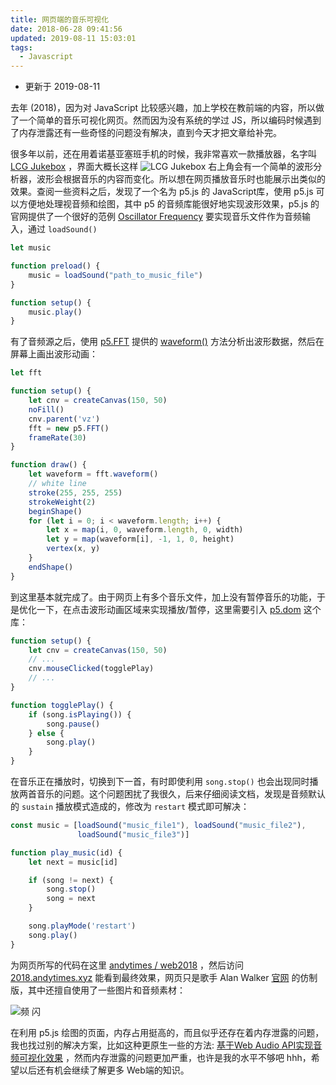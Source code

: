 ```yaml
---
title: 网页端的音乐可视化
date: 2018-06-28 09:41:56
updated: 2019-08-11 15:03:01
tags:
  - Javascript
---
```


- 更新于 2019-08-11

去年 (2018)，因为对 JavaScript 比较感兴趣，加上学校在教前端的内容，所以做了一个简单的音乐可视化网页。然而因为没有系统的学过 JS，所以编码时候遇到了内存泄露还有一些奇怪的问题没有解决，直到今天才把文章给补完。
<!--more-->
很多年以前，还在用着诺基亚塞班手机的时候，我非常喜欢一款播放器，名字叫 [LCG Jukebox](http://www.lonelycatgames.com/?app=lcgjukebox) ，界面大概长这样 ![LCG Jukebox](/images/20190812_jukebox.jpg) 右上角会有一个简单的波形分析器，波形会根据音乐的内容而变化。所以想在网页播放音乐时也能展示出类似的效果。查阅一些资料之后，发现了一个名为 p5.js 的 JavaScript库，使用 p5.js 可以方便地处理视音频和绘图，其中 p5 的音频库能很好地实现波形效果，p5.js 的官网提供了一个很好的范例 [Oscillator Frequency](https://p5js.org/zh-Hans/examples/sound-oscillator-frequency.html) 要实现音乐文件作为音频输入，通过 `loadSound()`

```js
let music

function preload() {
	music = loadSound("path_to_music_file")
}

function setup() {
	music.play()
}
```

有了音频源之后，使用 [p5.FFT](https://p5js.org/reference/#/p5.FFT "快速傅里叶变换") 提供的 [waveform()](https://p5js.org/reference/#/p5.FFT/waveform) 方法分析出波形数据，然后在屏幕上画出波形动画：

```js
let fft

function setup() {
	let cnv = createCanvas(150, 50)
	noFill()
	cnv.parent('vz')
	fft = new p5.FFT()
	frameRate(30)
}

function draw() {
	let waveform = fft.waveform()
	// white line
	stroke(255, 255, 255)
	strokeWeight(2)
	beginShape()
	for (let i = 0; i < waveform.length; i++) {
		let x = map(i, 0, waveform.length, 0, width)
		let y = map(waveform[i], -1, 1, 0, height)
		vertex(x, y)
	}
	endShape()
}
```
到这里基本就完成了。由于网页上有多个音乐文件，加上没有暂停音乐的功能，于是优化一下，在点击波形动画区域来实现播放/暂停，这里需要引入 [p5.dom](https://p5js.org/reference/#/libraries/p5.dom) 这个库：

```js
function setup() {
	let cnv = createCanvas(150, 50)
	// ...
	cnv.mouseClicked(togglePlay)
	// ...
}

function togglePlay() {
	if (song.isPlaying()) {
		song.pause()
	} else {
		song.play()
	}
}
```

在音乐正在播放时，切换到下一首，有时即使利用 `song.stop()` 也会出现同时播放两首音乐的问题。这个问题困扰了我很久，后来仔细阅读文档，发现是音频默认的 `sustain` 播放模式造成的，修改为 `restart` 模式即可解决：

```js
const music = [loadSound("music_file1"), loadSound("music_file2"),
               loadSound("music_file3")]

function play_music(id) {
	let next = music[id]

	if (song != next) {
		song.stop()
		song = next
	}

	song.playMode('restart')
	song.play()
}
```

为网页所写的代码在这里 [andytimes / web2018](https://github.com/andytimes/web2018/blob/master/js/sketch.js) ，然后访问 [2018.andytimes.xyz](https://2018.andytimes.xyz) 能看到最终效果，网页只是歌手 Alan Walker [官网](http://alanwalker.no/) 的仿制版，其中还擅自使用了一些图片和音频素材：

![频 闪](/images/20190812_visualizer.png)

在利用 p5.js  绘图的页面，内存占用挺高的，而且似乎还存在着内存泄露的问题，我也找过别的解决方案，比如这种更原生一些的方法: [基于Web Audio API实现音频可视化效果](https://developer.mozilla.org/zh-CN/docs/Web/API/Web_Audio_API/Visualizations_with_Web_Audio_API) ，然而内存泄露的问题更加严重，也许是我的水平不够吧 hhh，希望以后还有机会继续了解更多 Web端的知识。

